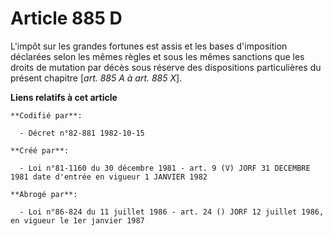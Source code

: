 # Article 885 D

L'impôt sur les grandes fortunes est assis et les bases d'imposition déclarées selon les mêmes règles et sous les mêmes
sanctions que les droits de mutation par décès sous réserve des dispositions particulières du présent chapitre [*art. 885 A à
art. 885 X*].

**Liens relatifs à cet article**

	**Codifié par**:

	  - Décret n°82-881 1982-10-15

	**Créé par**:

	  - Loi n°81-1160 du 30 décembre 1981 - art. 9 (V) JORF 31 DECEMBRE 1981 date d'entrée en vigueur 1 JANVIER 1982

	**Abrogé par**:

	  - Loi n°86-824 du 11 juillet 1986 - art. 24 () JORF 12 juillet 1986, en vigueur le 1er janvier 1987
